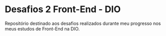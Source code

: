 # Desafios 2 Front-End - DIO
Repositório destinado aos desafios realizados durante meu progresso nos meus estudos de Front-End na DIO.
